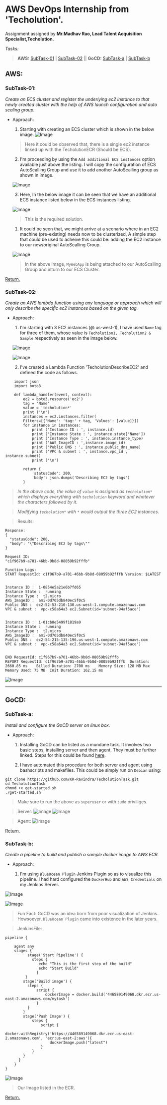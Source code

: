 # AWS DevOps Internship from 'Techolution'.

Assignment assigned by **Mr.Madhav Rao, Lead Talent Acquisition Specialist,Techolution.**

_Tasks:_

> **AWS:** [SubTask-01](#subtask-01) | [SubTask-02](#subtask-02) || **GoCD:** [SubTask-a](#subtask-a) | [SubTask-b](#subtask-b)

## AWS:

 ### SubTask-01: 
 _Create an ECS cluster and register the underlying ec2 instance to that newly created cluster with the help of AWS launch configuration and auto scaling group._
- Approach:
  1. Starting with creating an ECS cluster which is shown in the below image.
   ![Image](./Images/ECSCluster.png)
   > Here it could be observed that, there is a single ec2 instance linked up with the TecholutionECR (Should be ECS).
  2. I'm proceeding by using the `Add additional ECS instances` option available just above the listing. I will copy the configuration of ECS AutoScalling Group and use it to add another AutoScalling group as shown in image.
   
  ![Image](./Images/AWSLaunchConfig.png)

  3. Here, In the below image it can be seen that we have an additional ECS instance listed below in the ECS instances listing.

  ![Image](./Images/RegisteredEC2.png)

  > This is the required solution.

   1. It could be seen that, we might arrive at a scenario where in an EC2 machine (pre-existing) needs now to be clusterized, A simple step that could be used to acheive this could be: adding the EC2 instance to our new/original AutoScalling Group.
  
   ![Image](./Images/RegisteringEC2.png)

   > In the above image, `MyWebApp` is being attached to our AutoScalling Group and inturn to our ECS Cluster.

[Return.](#aws)

 ### SubTask-02:
_Create an AWS lambda function using any language or approach which will only describe the specific ec2 instances based on the given tag._  

- Approach: 
  1. I'm starting with 3 EC2 instances (@ us-west-1), I have used `Name` tag for three of them, whose value is `Techolution1, Techolution2 & Sample` respectively as seen in the image below.
   
  ![Image](./Images/NameTag.png)
   
  ![Image](./Images/DiffNameTag.png) 

  2. I've created a Lambda Function 'TecholutionDescribeEC2' and defined the code as follows.

```
    import json
    import boto3

    def lambda_handler(event, context):
        ec2 = boto3.resource('ec2')
        tag = 'Name'
        value = 'techolution*'
        print ('\n')
        instances = ec2.instances.filter(
        Filters=[{'Name': 'tag:' + tag, 'Values': [value]}])
        for instance in instances:
            print ('Instance ID : ', instance.id)
            print ('Instance State : ', instance.state['Name'])
            print ('Instance Type : ', instance.instance_type)
            print ('AWS_ImageID : ',instance.image_id)
            print ('Public DNS : ', instance.public_dns_name)
            print ('VPC & subnet : ', instance.vpc_id , instance.subnet)
            print ('\n')
        
        return {
            'statusCode': 200,
            'body': json.dumps('Describing EC2 by tags')
        }
```
> _In the above code, the value of `value` is assigned as `techolution*` which displays everything with `techolution` keyword and whatever the characters followed by it._

> _Modifying `techolution*` with `*` would output the three EC2 instances._

>Results:

```
Response:
{
  "statusCode": 200,
  "body": "\"Describing EC2 by tags\""
}

Request ID:
"c1f967b9-a701-46bb-9b8d-08059b92fffb"

Function Logs:
START RequestId: c1f967b9-a701-46bb-9b8d-08059b92fffb Version: $LATEST


Instance ID :  i-0854e5a21e6b7fd65
Instance State :  running
Instance Type :  t2.micro
AWS_ImageID :  ami-0d705db840ec5f0c5
Public DNS :  ec2-52-53-210-130.us-west-1.compute.amazonaws.com
VPC & subnet :  vpc-c58a64a3 ec2.Subnet(id='subnet-94af5ace')


Instance ID :  i-01cb8e5499f1819a9
Instance State :  running
Instance Type :  t2.micro
AWS_ImageID :  ami-0d705db840ec5f0c5
Public DNS :  ec2-54-215-135-196.us-west-1.compute.amazonaws.com
VPC & subnet :  vpc-c58a64a3 ec2.Subnet(id='subnet-94af5ace')


END RequestId: c1f967b9-a701-46bb-9b8d-08059b92fffb
REPORT RequestId: c1f967b9-a701-46bb-9b8d-08059b92fffb	Duration: 2660.85 ms	Billed Duration: 2700 ms	Memory Size: 128 MB	Max Memory Used: 75 MB	Init Duration: 162.15 ms	

```

![Image](Images/LambdaFun.png)

---

## GoCD:

### SubTask-a:

_Install and configure the GoCD server on linux box._

- Approach:
  
  1. Installing GoCD can be listed as a mundane task. It involves two basic steps, installing server and then agent. They must be further linked. Steps for this could be found [here](https://docs.gocd.org/current/installation/install/server/linux.html).
  
  2. I have automated this procedure for both server and agent using bashscripts and makefiles. This could be simply run on `Debian` using:

```
git clone https://github.com/KR-Ravindra/TecholutionTask.git
cd TecholutionTask
chmod +x get-started.sh
./get-started.sh
```
> Make sure to run the above as `superuser` or with `sudo` priviliges.

>Server:
![Image](Images/GoServerbyScript.png)
![Image](Images/GoServeronWeb.png)

>Agent:
![Image](Images/GoAgent.png)

[Return.](#aws)

### SubTask-b:

_Create a pipeline to build and publish a sample docker image to AWS ECR._

- Approach:

  1. I'm using `BlueOcean Plugin` Jenkins Plugin so as to visualize this pipeline. I had hard configured the `DockerHub` and `AWS Credentials` on my Jenkins Server. 

![Image](Images/Pipeline.png)

![Image](Images/SuccessfulCI.png)


  > Fun Fact: GoCD was an idea born from poor visualization of Jenkins.. Howsoever, `BlueOcean Plugin` came into existence in the later years.

  > JenkinsFile:

  ```
  pipeline {

      agent any
      stages {
            stage('Start Pipeline') {
              steps {
                 echo "This is the first step of the build"
                 echo "Start Build"
                }
           }
          stage('Build image') {
            steps {
                script {
                    dockerImage = docker.build('446589149068.dkr.ecr.us-east-2.amazonaws.com/mytask')
                }
            }
          }
          stage('Push Image') {
              steps {
                  script {
                     docker.withRegistry('https://446589149068.dkr.ecr.us-east-2.amazonaws.com', 'ecr:us-east-2:aws'){
                      dockerImage.push("latest")
                  }
              }
          }
        }
      }
}
```
![Image](Images/ECRListing.png)

> Our Image listed in the ECR.

[Return.](#aws-devops-internship-from-techolution)
